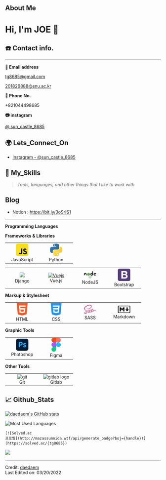 <!--
**daedaem/daedaem** is a ✨ _special_ ✨ repository because its `README.md` (this file) appears on your GitHub profile.

Here are some ideas to get you started:

- 🔭 I’m currently working on ...
- 🌱 I’m currently learning ...
- 👯 I’m looking to collaborate on ...
- 🤔 I’m looking for help with ...
- 💬 Ask me about ...
- 📫 How to reach me: ...
- 😄 Pronouns: ...
- ⚡ Fun fact: ...
-->

## About Me
# Hi, I'm JOE 👋



## ☎️ Contact info.

------

**📧 Email address**

[tg8685@gmail.com](mailto:tg8685@gmail.com)

[201826888@snu.ac.kr](mailto:201826888@snu.ac.kr)

**📱 Phone No.**

+821044498685

**📷 instagram**

[@ sun_castle_8685](http://www.instagram.com/sun_castle_8685)


## 🌍 Lets_Connect_On

- [Instagram - @sun_castle_8685](https://www.instagram.com/sun_castle_8685/)

## 🚀 My_Skills

> _Tools, languages, and other things that I like to work with_

## Blog
<!-- - Blog : [My Github Blog](https://daedaen.github.io.) -->
- Notion : https://bit.ly/3oSrIS1
---
**Programming Languages**

<table>
  <tr>
    <td align="center" width="96">
      <a>
        <img src="https://raw.githubusercontent.com/pkkulhari/pkkulhari/master/icons/js.svg" width="40"/>
      </a>
      <br>JavaScript
    </td>
    <td align="center" width="96">
      <a>
        <img src="https://raw.githubusercontent.com/pkkulhari/pkkulhari/master/icons/python.svg" width="40"/>
      </a>
      <br>Python
    </td>


**Frameworks & Libraries**

<table>
  <tr>
      <td align="center" width="96">
      <a href="#Django">
              <img width="40"/ src ='https://raw.githubusercontent.com/rahulbanerjee26/githubAboutMeGenerator/main/icons/django.svg'>
      </a>
      <br>Django
    </td>
    <td align="center" width="96">
      <a href="#vuejs">
        <img src="https://www.vectorlogo.zone/logos/vuejs/vuejs-icon.svg" width="40"/ alt="Vuejs" />
      </a>
      <br>Vue.js
    </td>
    <td align="center" width="96">
      <a>
        <img src="https://raw.githubusercontent.com/pkkulhari/pkkulhari/master/icons/nodejs.svg" width="40"/>
      </a>
      <br>NodeJS
    </td>
    <td align="center" width="96">
      <a>
        <img src="https://raw.githubusercontent.com/pkkulhari/pkkulhari/master/icons/bootstrap.svg" width="40"/>
      </a>
      <br>Bootstrap
    </td>
  </tr>
</table>


**Markup & Stylesheet**

<table>
  <tr>
    <td align="center" width="96">
      <a>
        <img src="https://raw.githubusercontent.com/pkkulhari/pkkulhari/master/icons/html.svg" width="40"/>
      </a>
      <br>HTML
    </td>
    <td align="center" width="96">
      <a>
        <img src="https://raw.githubusercontent.com/pkkulhari/pkkulhari/master/icons/css.svg" width="40"/>
      </a>
      <br>CSS
    </td>
    <td align="center" width="96">
      <a>
        <img src="https://raw.githubusercontent.com/pkkulhari/pkkulhari/master/icons/sass.svg" width="40"/>
      </a>
      <br>SASS
    </td>
    <td align="center" width="96">
      <a>
        <img src="https://raw.githubusercontent.com/pkkulhari/pkkulhari/master/icons/markdown.svg" width="40"/>
      </a>
      <br>Markdown
    </td>
  </tr>
</table>

**Graphic Tools**

<table>
  <tr>
    <td align="center" width="96">
      <a>
        <img src="https://raw.githubusercontent.com/pkkulhari/pkkulhari/master/icons/photoshop.svg" width="40"/>
      </a>
      <br>Photoshop
    </td>
    <td align="center" width="96">
      <a>
        <img src="https://raw.githubusercontent.com/pkkulhari/pkkulhari/master/icons/figma.svg" width="30"/>
      </a>
      <br>Figma
    </td>
  </tr>
</table>


**Other Tools**

<table>
  <tr>
    <td align="center" width="96">
       <a href="https://git-scm.com/" target="_blank"> 
    <img src="https://www.vectorlogo.zone/logos/git-scm/git-scm-icon.svg" alt="git" width="40" height="40"/> 
  </a>
      <br>Git
    </td>
     <td align="center" width="96">
       <img src="https://raw.githubusercontent.com/Delta456/Delta456/master/img/gitlab.png" alt="gitlab logo" width="24">         
         <br>Gitlab
      </td>
  </tr>
</table>


## 📈 Github_Stats

[![daedaem's GitHub stats](https://github-readme-stats.vercel.app/api?username=daedaem&theme=vue)](https://github.com/daedaem/github-readme-stats)

![Most Used Languages](https://github-readme-stats.vercel.app/api/top-langs/?username=daedaem&theme=vue&langs_count=15&layout=compact&hide_border=true)

```
[![Solved.ac
프로필](http://mazassumnida.wtf/api/generate_badge?boj={handle})](https://solved.ac/{tg8685})
```

![](https://github-readme-streak-stats.herokuapp.com/?user=daedaem&theme=vue&hide_border=true)

---

Credit: [daedaem](https://github.com/daedaem)  
Last Edited on: 03/20/2022
